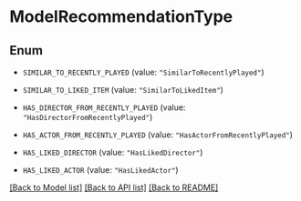 # ModelRecommendationType

## Enum


* `SIMILAR_TO_RECENTLY_PLAYED` (value: `"SimilarToRecentlyPlayed"`)

* `SIMILAR_TO_LIKED_ITEM` (value: `"SimilarToLikedItem"`)

* `HAS_DIRECTOR_FROM_RECENTLY_PLAYED` (value: `"HasDirectorFromRecentlyPlayed"`)

* `HAS_ACTOR_FROM_RECENTLY_PLAYED` (value: `"HasActorFromRecentlyPlayed"`)

* `HAS_LIKED_DIRECTOR` (value: `"HasLikedDirector"`)

* `HAS_LIKED_ACTOR` (value: `"HasLikedActor"`)


[[Back to Model list]](../README.md#documentation-for-models) [[Back to API list]](../README.md#documentation-for-api-endpoints) [[Back to README]](../README.md)


